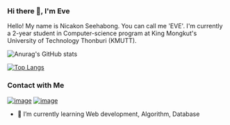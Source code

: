 ### Hi there 👋, I'm Eve
Hello! My name is Nicakon Seehabong. You can call me 'EVE'. I'm currently a 2-year student in Computer-science program at King Mongkut's University of Technology Thonburi (KMUTT).

![Anurag's GitHub stats](https://github-readme-stats.vercel.app/api?username=nichakontae&show_icons=true)


[![Top Langs](https://github-readme-stats.vercel.app/api/top-langs/?username=nichakontae&layout=compact&hide=jupyter%20notebook)](https://github.com/anuraghazra/github-readme-stats)

### Contact with Me

[![image](https://img.shields.io/badge/Facebook-1877F2?style=flat&logo=facebook&logoColor=white)](https://www.facebook.com/nichakon.e)
[![image](https://img.shields.io/badge/Instagram-E4405F?style=flat&logo=instagram&logoColor=white)](https://www.instagram.com/nnchty/)






- 🌱 I’m currently learning Web development, Algorithm, Database
<!--
**nichakontae/nichakontae** is a ✨ _special_ ✨ repository because its `README.md` (this file) appears on your GitHub profile.

Here are some ideas to get you started:



- 🔭 I’m currently working on ...
- 👯 I’m looking to collaborate on ...
- 🤔 I’m looking for help with ...
- 💬 Ask me about ...
- 📫 How to reach me: ...
- 😄 Pronouns: ...
- ⚡ Fun fact: ...
-->
